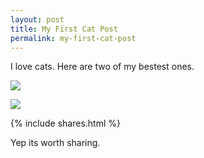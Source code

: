 ```yaml
---
layout: post
title: My First Cat Post
permalink: my-first-cat-post
---
```


I love cats. Here are two of my bestest ones.

![](https://d4n5pyzr6ibrc.cloudfront.net/media/27FB7F0C-9885-42A6-9E0C19C35242B5AC/4785B1C2-8734-405D-96DC23A6A32F256B/thul-90efb785-97af-5e51-94cf-503fc81b6940.jpg?response-content-disposition=inline)

![](https://img.buzzfeed.com/buzzfeed-static/static/2014-03/enhanced/webdr02/26/18/original-5460-1395871268-26.jpg?downsize=715:*&output-format=auto&output-quality=auto)

{% include shares.html %}

Yep its worth sharing.
